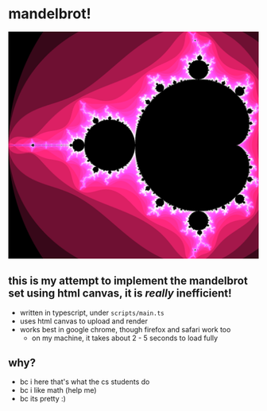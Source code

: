 # mandelbrot!

![mandelbrot!](images/mandelbrot.png)

## this is my attempt to implement the mandelbrot set using html canvas, it is *really* inefficient!

- written in typescript, under `scripts/main.ts`
- uses html canvas to upload and render
- works best in google chrome, though firefox and safari work too
    - on my machine, it takes about 2 - 5 seconds to load fully

## why?

- bc i here that's what the cs students do
- bc i like math (help me)
- bc its pretty :)
